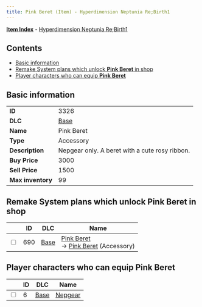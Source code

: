 ```yaml
---
title: Pink Beret (Item) - Hyperdimension Neptunia Re;Birth1
---
```


[**Item Index**](/neptunia/rb1/item/index.html) - [Hyperdimension Neptunia Re;Birth1](/neptunia/rb1)

## Contents

- [Basic information](#basic-information)
- [Remake System plans which unlock **Pink Beret** in shop](#remake-system-plans-which-unlock-pink-beret-in-shop)
- [Player characters who can equip **Pink Beret**](#player-characters-who-can-equip-pink-beret)
## Basic information

|   |   |
| -- | -- |
| **ID** | 3326 |
| **DLC** | [Base](/neptunia/rb1/dlc/1-base.html) |
| **Name** | Pink Beret |
| **Type** | Accessory |
| **Description** | Nepgear only. A beret with a cute rosy ribbon. |
| **Buy Price** | 3000 |
| **Sell Price** | 1500 |
| **Max inventory** | 99 |


## Remake System plans which unlock **Pink Beret** in shop

|    | ID | DLC | Name |
| -- | -- | --- | ---- |
| <input type="checkbox" id="rb1-remake-1-690" class="trackbox" /> | 690 | [Base](/neptunia/rb1/dlc/1-base.html) | [Pink Beret](/neptunia/rb1/remake/1-690-pink-beret.html)<br /> → [Pink Beret](/neptunia/rb1/item/1-3326-pink-beret.html) (Accessory) |


## Player characters who can equip **Pink Beret**

|    | ID | DLC | Name |
| -- | -- | --- | ---- |
| <input type="checkbox" id="rb1-player-1-6" class="trackbox" /> | 6 | [Base](/neptunia/rb1/dlc/1-base.html) | [Nepgear](/neptunia/rb1/player/1-6-nepgear.html) |
